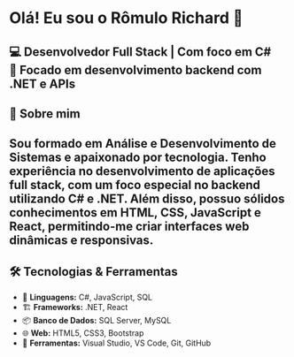 # Olá! Eu sou o Rômulo Richard 👋

💻 **Desenvolvedor Full Stack | Com foco em C#**  
🎯 **Focado em desenvolvimento backend com .NET e APIs**
---

## 🚀 Sobre mim  
Sou formado em **Análise e Desenvolvimento de Sistemas** e apaixonado por tecnologia. Tenho experiência no desenvolvimento de aplicações full stack, com um foco especial no backend utilizando **C# e .NET**. Além disso, possuo sólidos conhecimentos em **HTML, CSS, JavaScript e React**, permitindo-me criar interfaces web dinâmicas e responsivas.
---

## 🛠️ Tecnologias & Ferramentas  
- 🔹 **Linguagens:** C#, JavaScript, SQL  
- 🏗️ **Frameworks:** .NET, React  
- 📦 **Banco de Dados:** SQL Server, MySQL  
- 🌐 **Web:** HTML5, CSS3, Bootstrap  
- 🔧 **Ferramentas:** Visual Studio, VS Code, Git, GitHub 
